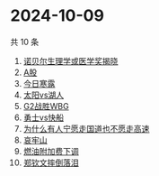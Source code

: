 # 2024-10-09

共 10 条

<!-- BEGIN -->
<!-- 最后更新时间 Wed Oct 09 2024 02:20:33 GMT+0800 (China Standard Time) -->

1. [诺贝尔生理学或医学奖揭晓](https://www.zhihu.com/search?q=诺贝尔生理学或医学奖揭晓)
1. [A股](https://www.zhihu.com/search?q=A股)
1. [今日寒露](https://www.zhihu.com/search?q=今日寒露)
1. [太阳vs湖人](https://www.zhihu.com/search?q=太阳vs湖人)
1. [G2战胜WBG](https://www.zhihu.com/search?q=G2战胜WBG)
1. [勇士vs快船](https://www.zhihu.com/search?q=勇士vs快船)
1. [为什么有人宁愿走国道也不愿走高速](https://www.zhihu.com/search?q=为什么有人宁愿走国道也不愿走高速)
1. [哀牢山](https://www.zhihu.com/search?q=哀牢山)
1. [燃油附加费下调](https://www.zhihu.com/search?q=燃油附加费下调)
1. [郑钦文摔倒落泪](https://www.zhihu.com/search?q=郑钦文摔倒落泪)

<!-- END -->
